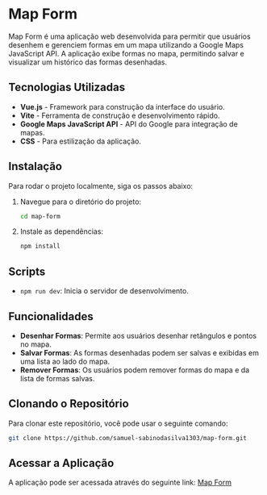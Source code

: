 # Map Form

Map Form é uma aplicação web desenvolvida para permitir que usuários desenhem e gerenciem formas em um mapa utilizando a Google Maps JavaScript API. A aplicação exibe formas no mapa, permitindo salvar e visualizar um histórico das formas desenhadas.

## Tecnologias Utilizadas

- **Vue.js** - Framework para construção da interface do usuário.
- **Vite** - Ferramenta de construção e desenvolvimento rápido.
- **Google Maps JavaScript API** - API do Google para integração de mapas.
- **CSS** - Para estilização da aplicação.

## Instalação

Para rodar o projeto localmente, siga os passos abaixo:

1. Navegue para o diretório do projeto:
    ```bash
    cd map-form
    ```

2. Instale as dependências:
    ```bash
    npm install
    ```

## Scripts

- `npm run dev`: Inicia o servidor de desenvolvimento.

## Funcionalidades

- **Desenhar Formas**: Permite aos usuários desenhar retângulos e pontos no mapa.
- **Salvar Formas**: As formas desenhadas podem ser salvas e exibidas em uma lista ao lado do mapa.
- **Remover Formas**: Os usuários podem remover formas do mapa e da lista de formas salvas.

## Clonando o Repositório

Para clonar este repositório, você pode usar o seguinte comando:

```bash
git clone https://github.com/samuel-sabinodasilva1303/map-form.git
```

## Acessar a Aplicação

A aplicação pode ser acessada através do seguinte link: [Map Form](https://samuel-sabinodasilva1303.github.io/map-form/)
